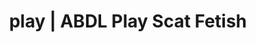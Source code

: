 ---
categories:
- AI Erotica
- Shibari
- Nerdy Seduction
- Interactive NSFW
- Sapphic Desires
image: /assets/images/1747714216399.jpg
layout: post
schema:
  description: Premium adult content featuring Scat Fetish, ABDL Play. High-quality
    images with provocative themes.
  keywords:
  - ABDL Play
  - Lingerie Art
  - Sensual Cosplay
  - Interactive NSFW
  - Queer Kinks
  - Scat Fetish
  name: 1747714216399 | Scat Fetish ABDL Play
  type: VisualArtwork
seo:
  description: Featured content with premium Scat Fetish, ABDL Play. HD images available.
  keywords: Scat Fetish, ABDL Play
  og_image: /assets/images/1747714216399.jpg
  schema_type: VisualArtwork
tags:
- '#play'
- Scat Fetish
- ABDL Play
title: play | ABDL Play Scat Fetish
---